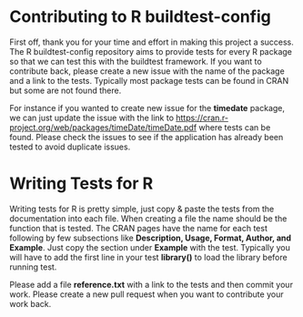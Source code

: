 # Contributing to R buildtest-config

First off, thank you for your time and effort in making this project a success.
The R buildtest-config repository aims to provide tests for every R package so 
that we can test this with the buildtest framework. If you want to contribute 
back, please create a new issue with the name of the package and a link to the 
tests. Typically most package tests can be found in CRAN but some are not found there. 

For instance if you wanted to create new issue for the **timedate** package, we 
can just update the issue with the link to 
https://cran.r-project.org/web/packages/timeDate/timeDate.pdf where tests can 
be found. Please check the issues to see if the application has 
already been tested to avoid duplicate issues. 

# Writing Tests for R

Writing tests for R is pretty simple, just copy & paste the tests from the
documentation into each file. When creating a file the name should be the 
function that is tested. The CRAN pages have the name for each test following 
by few subsections like **Description, Usage, Format, Author, and Example**. 
Just copy the section under **Example** with the test. Typically you will
have to add the first line in your test **library(<package>)** to load the
library before running test.

Please add a file **reference.txt** with a link to the tests and then commit 
your work. Please create a new pull request when you want to contribute your 
work back.






